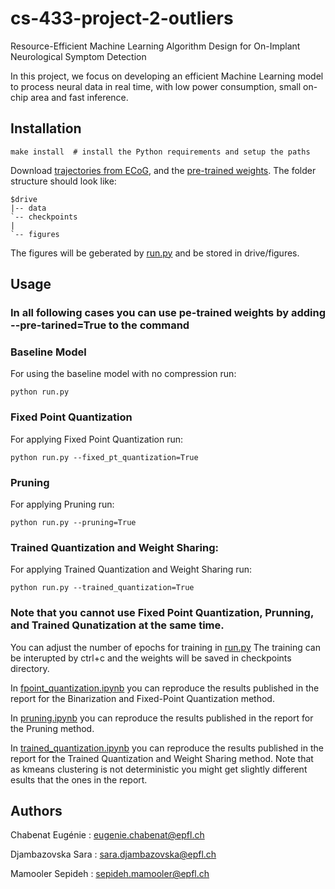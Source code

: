 # cs-433-project-2-outliers
Resource-Efficient Machine Learning Algorithm Design for On-Implant Neurological Symptom Detection
 
In this project, we focus on developing an efficient Machine Learning model to process neural data in real time, with low power consumption, small on-chip area and fast inference.




## Installation
```shell
make install  # install the Python requirements and setup the paths
```
Download [trajectories from ECoG](https://drive.google.com/drive/folders/1DZC1ubNQzW-WndqRS7ZwRBGDofP2fSM3?usp=sharing), and the [pre-trained weights](https://drive.google.com/drive/folders/1-3C1Bt_H1_m98DUsWuLcTJG8oWbvETU4?usp=sharing). The folder structure should look like:
```
$drive
|-- data
`-- checkpoints
|   
`-- figures
```

The figures will be geberated by [run.py](https://github.com/CS-433/cs-433-project-2-outliers/blob/main/run.py) and be stored in drive/figures.

## Usage

### In all following cases you can use pe-trained weights by adding --pre-tarined=True to the command

### Baseline Model
For using the baseline model with no compression run:
```shell
python run.py
```
### Fixed Point Quantization
For applying Fixed Point Quantization run:
```shell
python run.py --fixed_pt_quantization=True
```
### Pruning
For applying Pruning run:
```shell
python run.py --pruning=True
```
### Trained Quantization and Weight Sharing:
For applying Trained Quantization and Weight Sharing run:
```shell
python run.py --trained_quantization=True
```


### Note that you cannot use Fixed Point Quantization, Prunning, and Trained Qunatization at the same time.



You can adjust the number of epochs for training in [run.py](https://github.com/CS-433/cs-433-project-2-outliers/blob/main/run.py) The training can be interupted by ctrl+c and the weights will be saved in checkpoints directory.

In [fpoint_quantization.ipynb](https://github.com/CS-433/cs-433-project-2-outliers/blob/main/fpoint_quantization.ipynb) you can reproduce the results published in the report for the Binarization and Fixed-Point Quantization method. 

In [pruning.ipynb]() you can reproduce the results published in the report for the Pruning method. 

In [trained_quantization.ipynb](https://github.com/CS-433/cs-433-project-2-outliers/blob/main/trained_quantization.ipynb) you can reproduce the results published in the report for the Trained Quantization and Weight Sharing method. Note that as kmeans clustering is not deterministic you might get slightly different esults that the ones in the report.


## Authors

Chabenat Eugénie : eugenie.chabenat@epfl.ch

Djambazovska Sara : sara.djambazovska@epfl.ch

Mamooler Sepideh : sepideh.mamooler@epfl.ch
